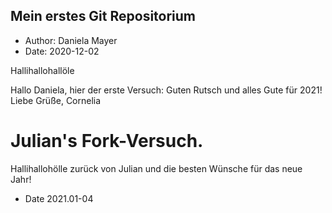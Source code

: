 
## Mein erstes Git Repositorium 

- Author: Daniela Mayer
- Date: 2020-12-02

Hallihallohallöle

Hallo Daniela, hier der erste Versuch: Guten Rutsch und alles Gute für 2021!
Liebe Grüße, Cornelia


# Julian's Fork-Versuch.

Hallihallohölle zurück von Julian und die besten Wünsche für das neue Jahr! 
- Date 2021.01-04
